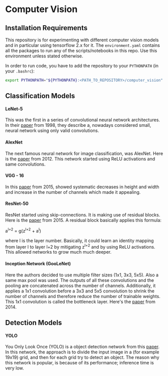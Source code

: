 # Computer Vision

## Installation Requirements

This repository is for experimenting with different computer vision 
models and in particular using tensorflow 2.x for it. The 
`environment.yaml` contains all the packages to run any of the 
scripts/notebooks in this repo. Use this environment unless stated
otherwise.

In order to run code, you have to add the repository to your `PYTHONPATH` 
(in your `.bashrc`):
```bash
export PYTHONPATH="${PYTHONPATH}:<PATH_TO_REPOSITORY>/computer_vision"
```


## Classification Models

#### LeNet-5
This was the first in a series of convolutional neural network architectures.
In their <a href="http://vision.stanford.edu/cs598_spring07/papers/Lecun98.pdf">paper</a> 
from 1998, they describe a, nowadays considered small, neural network using 
only valid convolutions.

#### AlexNet
The next famous neural network for image classification, was AlexNet. Here
is the <a href="https://papers.nips.cc/paper/4824-imagenet-classification-with-deep-convolutional-neural-networks.pdf">paper</a>
from 2012. This network started using ReLU activations and same convolutions.

#### VGG - 16
In this <a href="https://arxiv.org/pdf/1409.1556.pdf">paper</a> from 2015,
showed systematic decreases in height and width and increase in the number
of channels which made it appealing.

#### ResNet-50
ResNet started using skip-connections. It is making use of residual blocks.
Here is the <a href="https://www.cv-foundation.org/openaccess/content_cvpr_2016/papers/He_Deep_Residual_Learning_CVPR_2016_paper.pdf">paper</a>
from 2015. A residual block basically applies this formula:

a<sup>l+2</sup> = g(z<sup>l+2</sup> + a<sup>l</sup>)

where l is the layer number. Basically, it could learn an identity mapping
from layer l to layer l+2 by mitigating z<sup>l+2</sup> and by using ReLU
activations. This allowed networks to grow much much deeper.

#### Inception Network (GooLeNet)
Here the authors decided to use multiple filter sizes (1x1, 3x3, 5x5). Also
a same max pool was used. The outputs of all these convolutions and the pooling
are concatenated across the number of channels. Additionally, it applies
a 1x1 convolution before a 3x3 and 5x5 convolution to shrink the number of
channels and therefore reduce the number of trainable weights. This 1x1 
convolution is called the bottleneck layer. Here's the 
<a href="https://static.googleusercontent.com/media/research.google.com/nl//pubs/archive/43022.pdf">paper</a>
from 2014.


## Detection Models

#### YOLO
You Only Look Once (YOLO) is a object detection network from this
<a href="https://arxiv.org/pdf/1506.02640.pdf">paper</a>. In this
network, the approach is to divide the input image in a (for example 
19x19) grid, and then for each grid try to detect an object. The reason 
why this network is popular, is because of its performance; inference
time is very low.
